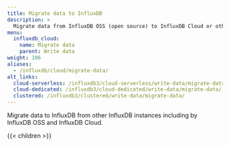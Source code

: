 ```yaml
---
title: Migrate data to InfluxDB
description: >
  Migrate data from InfluxDB OSS (open source) to InfluxDB Cloud or other InfluxDB OSS instances--or from InfluxDB Cloud to InfluxDB OSS.
menu:
  influxdb_cloud:
    name: Migrate data
    parent: Write data
weight: 106
aliases:
  - /influxdb/cloud/migrate-data/
alt_links:
  cloud-serverless: /influxdb3/cloud-serverless/write-data/migrate-data/
  cloud-dedicated: /influxdb3/cloud-dedicated/write-data/migrate-data/
  clustered: /influxdb3/clustered/write-data/migrate-data/
---
```


Migrate data to InfluxDB from other InfluxDB instances including by InfluxDB OSS
and InfluxDB Cloud.

{{< children >}}
